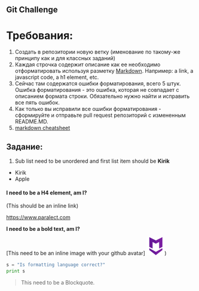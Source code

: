 ## Git Challenge
# Требования:
  1. Создать в репозитории новую ветку (именование по такому-же принципу как и для классных заданий)
  2. Каждая строчка содержит описание как ее необходимо отформатировать используя разметку [Markdown](https://github.com/adam-p/markdown-here/wiki/Markdown-Cheatsheet). Например: a link, a javascript code, a h1 element, etc.
  4. Сейчас там содержатся ошибки форматирования, всего 5 штук. Ошибка форматирования - это ошибка, которая не совпадает с описанием формата строки. Обязательно нужно найти и исправить все пять ошибок.
  5. Как только вы исправили все ошибки форматирования - сформируйте и отправьте pull request репозиторий с измененным README.MD.
  6. [markdown cheatsheet](https://github.com/adam-p/markdown-here/wiki/Markdown-Cheatsheet)

**Задание**:
----------

1. Sub list need to be unordered and first list item should be **Kirik**
  * Kirik
  * Apple

#### I need to be a H4 element, am I?

(This should be an inline link) 

<a href="https://www.paralect.com">https://www.paralect.com</a>

**I need to be a bold text, am I?**

[This need to be an inline image with your github avatar]
![alt text](https://github.com/adam-p/markdown-here/raw/master/src/common/images/icon48.png "Logo Title Text 1"))

```python
s = "Is formatting language correct?"
print s
```

> This need to be a Blockquote.
